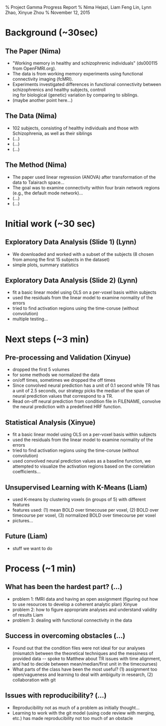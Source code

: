 % Project Gamma Progress Report
% Nima Hejazi, Liam Feng Lin, Lynn Zhao, Xinyue Zhou
% November 12, 2015


# Background (~30sec)

## The Paper (Nima)

- "Working memory in healthy and schizophrenic individuals" (ds000115 from OpenFMRI.org).
- The data is from working memory experiments using functional connectivity imaging (fcMRI).
- Experiments investigated differences in functional connectivity between schizophrenics and healthy subjects, controll\
ing for biological (genetic) variation by comparing to siblings.
- (maybe another point here...)

## The Data (Nima)

- 102 subjects, consisting of healthy individuals and those with Schizophrenia, as well as their siblings
- (...)
- (...)
- (...)

## The Method (Nima)

- The paper used linear regression (ANOVA) after transformation of the data to Talairach space...
- The goal was to examine connectivity within four brain network regions (e.g., the default mode network)...
- (...)
- (...)


# Initial work (~30 sec)

## Exploratory Data Analysis (Slide 1) (Lynn)

- We downloaded and worked with a subset of the subjects (8 chosen from among the first 15 subjects in the dataset)
- simple plots, summary statistics

## Exploratory Data Analysis (Slide 2) (Lynn)

- fit a basic linear model using OLS on a per-voxel basis within subjects
- used the residuals from the linear model to examine normality of the errors
- tried to find activation regions using the time-coruse (without convolution)
- multiple testing...


# Next steps (~3 min)

## Pre-processing and Validation (Xinyue)

- dropped the first 5 volumes
- for some methods we normalized the data
- on/off times, sometimes we dropped the off times
- Since convolved neural prediction has a unit of 0.1 second while TR has a unit of 2.5 seconds, our strategy picks the median of the span of neural prediction values that correspond to a TR.
- Read on-off neural prediction from condition file in FILENAME, convolve the neural prediction with a predefined HRF function.

## Statistical Analysis (Xinyue)

- fit a basic linear model using OLS on a per-voxel basis within subjects
- used the residuals from the linear model to examine normality of the errors
- tried to find activation regions using the time-coruse (without convolution)
- used convolved neural prediction values as a baseline function, we attempted to visualize the activation regions based on the correlation coefficients...

## Unsupervised Learning with K-Means (Liam)

- used K-means by clustering voxels (in groups of 5) with different features
- features used: (1) mean BOLD over timecouse per voxel, (2) BOLD over timecourse per voxel, (3) normalized BOLD over timecourse per voxel
- pictures...

## Future (Liam)

- stuff we want to do


# Process (~1 min)

## What has been the hardest part? (...)

- problem 1: fMRI data and having an open assignment (figuring out how to use resources to develop a coherent analytic plan) Xinyue
- problem 2: how to figure appropriate analyses and understand validity of results Liam
- problem 3: dealing with functional connectivity in the data

## Success in overcoming obstacles (...)

- Found out that the condition files were not ideal for our analyses (mismatch between the theoretical techniques and the messiness of provided data -- spoke to Matthew about TR issues with time alignment, and had to decide between mean/median/first unit in the timecourses)
- What parts of the class have been the most useful? (1) assignment too open/vagueness and learning to deal with ambiguity in research, (2) collaboration with git

## Issues with reproducibility? (...)

- Reproducibility not as much of a problem as initially thought...
- Learning to work with the git model (using code review with merging, etc.) has made reproducibility not too much of an obstacle
